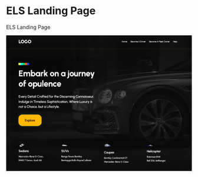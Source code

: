 # ELS Landing Page

ELS Landing Page

<img src="./src/assets/screenshot.png" className="" alt="ELS Landing Screenshot"/>
